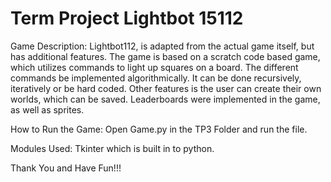 # Term Project Lightbot 15112

Game Description: Lightbot112, is adapted from the actual game itself, but has additional features. The game is based
on a scratch code based game, which utilizes commands to light up squares on a board. The different commands be implemented
algorithmically. It can be done recursively, iteratively or be hard coded. Other features is the user can create their own worlds, which
can be saved. Leaderboards were implemented in the game, as well as sprites.

How to Run the Game: Open Game.py in the TP3 Folder and run the file.

Modules Used: Tkinter which is built in to python. 

Thank You and Have Fun!!!
